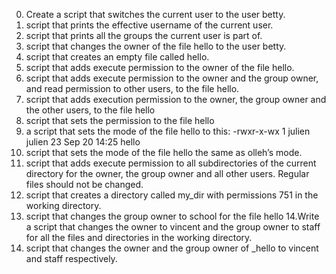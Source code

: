 0. Create a script that switches the current user to the user betty.
1. script that prints the effective username of the current user.
2. script that prints all the groups the current user is part of.
3. script that changes the owner of the file hello to the user betty.
4. script that creates an empty file called hello.
5.  script that adds execute permission to the owner of the file hello.
6. script that adds execute permission to the owner and the group owner, and read permission to other users, to the file hello.
7. script that adds execution permission to the owner, the group owner and the other users, to the file hello
8. script that sets the permission to the file hello
9. a script that sets the mode of the file hello to this:
-rwxr-x-wx 1 julien julien 23 Sep 20 14:25 hello
10. script that sets the mode of the file hello the same as olleh’s mode.
11. script that adds execute permission to all subdirectories of the current directory for the owner, the group owner and all other users. Regular files should not be changed.
12.  script that creates a directory called my_dir with permissions 751 in the working directory.
13. script that changes the group owner to school for the file hello
14.Write a script that changes the owner to vincent and the group owner to staff for all the files and directories in the working directory.
15. script that changes the owner and the group owner of _hello to vincent and staff respectively.
